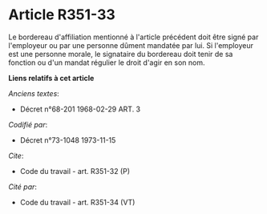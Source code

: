 # Article R351-33

Le bordereau d'affiliation mentionné à l'article précédent doit être signé par l'employeur ou par une personne dûment
mandatée par lui. Si l'employeur est une personne morale, le signataire du bordereau doit tenir de sa fonction ou d'un mandat
régulier le droit d'agir en son nom.

**Liens relatifs à cet article**

_Anciens textes_:

  - Décret n°68-201 1968-02-29 ART. 3

_Codifié par_:

  - Décret n°73-1048 1973-11-15

_Cite_:

  - Code du travail - art. R351-32 (P)

_Cité par_:

  - Code du travail - art. R351-34 (VT)
